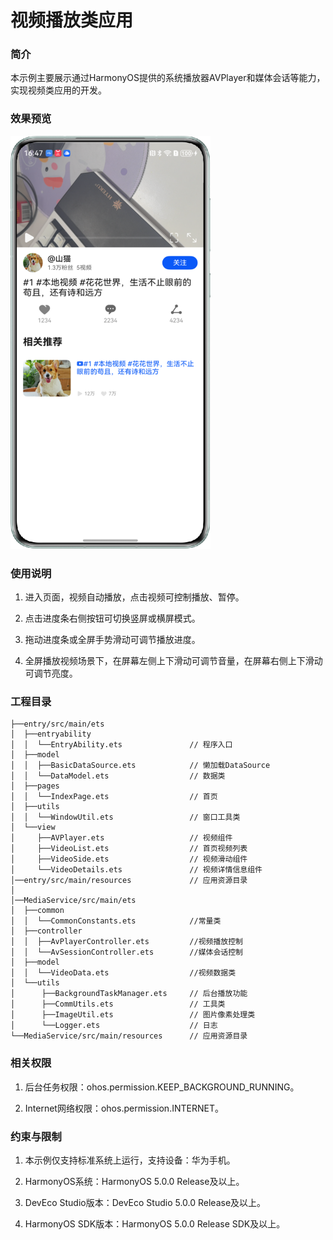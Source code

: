 # 视频播放类应用

### 简介

本示例主要展示通过HarmonyOS提供的系统播放器AVPlayer和媒体会话等能力，实现视频类应用的开发。

### 效果预览

![](screenshots/AVPlay.png)

### 使用说明

1. 进入页面，视频自动播放，点击视频可控制播放、暂停。

2. 点击进度条右侧按钮可切换竖屏或横屏模式。

3. 拖动进度条或全屏手势滑动可调节播放进度。

4. 全屏播放视频场景下，在屏幕左侧上下滑动可调节音量，在屏幕右侧上下滑动可调节亮度。


### 工程目录

```
├──entry/src/main/ets                              
│  ├──entryability  
│  │  └──EntryAbility.ets               // 程序入口
│  ├──model
│  │  ├──BasicDataSource.ets            // 懒加载DataSource
│  │  └──DataModel.ets                  // 数据类
│  ├──pages                                     
│  │  └──IndexPage.ets                  // 首页
│  ├──utils                                     
│  │  └──WindowUtil.ets                 // 窗口工具类
│  └──view
│     ├──AVPlayer.ets                   // 视频组件
│     ├──VideoList.ets                  // 首页视频列表
│     ├──VideoSide.ets                  // 视频滑动组件
│     └──VideoDetails.ets               // 视频详情信息组件
│──entry/src/main/resources             // 应用资源目录
│
│──MediaService/src/main/ets
│  ├──common  
│  │  └──CommonConstants.ets            //常量类
│  ├──controller
│  │  ├──AvPlayerController.ets         //视频播放控制
│  │  └──AvSessionController.ets        //媒体会话控制
│  ├──model
│  │  └──VideoData.ets                  //视频数据类
│  └──utils
│      ├──BackgroundTaskManager.ets     // 后台播放功能
│      ├──CommUtils.ets                 // 工具类
│      ├──ImageUtil.ets                 // 图片像素处理类
│      └──Logger.ets                    // 日志
└──MediaService/src/main/resources      // 应用资源目录
```

### 相关权限

1. 后台任务权限：ohos.permission.KEEP_BACKGROUND_RUNNING。

2. Internet网络权限：ohos.permission.INTERNET。

### 约束与限制

1. 本示例仅支持标准系统上运行，支持设备：华为手机。

2. HarmonyOS系统：HarmonyOS 5.0.0 Release及以上。

3. DevEco Studio版本：DevEco Studio 5.0.0 Release及以上。

4. HarmonyOS SDK版本：HarmonyOS 5.0.0 Release SDK及以上。
